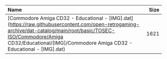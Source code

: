 |Name|Size|
|:---|---:|
|[Commodore Amiga CD32 - Educational - [IMG].dat](https://raw.githubusercontent.com/open-retrogaming-archive/dat-catalog/main/root/basic/TOSEC-ISO/Commodore/Amiga CD32/Educational/[IMG]/Commodore Amiga CD32 - Educational - [IMG].dat)|1621|
